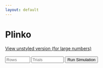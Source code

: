 ```yaml
---
layout: default
---
```

<body><h1>Plinko </h1><a href="old">View unstyled version (for large numbers)</a><br><br>
<input type="number" id="r" min="1" max="50000" placeholder="Rows">
<input type="number" id="n" min="1" max="10000000" placeholder="Trials">
<button onclick="handler()">
Run Simulation
</button><br><br><div id="output">
<table>
<tr id="display"></tr>
</table></div>
<script>
//v3.0
function $(id) {
  return document.getElementById(id)
}

function v(id){
return parseInt($(id).value);
}

function handler() {
//simulate($("n").value,$("r").value);
simulate(v("n"),v("r"))
}

function simulate(n, rows) {
var count=new Array(rows+1).fill(0);
for(var i=0;i<n;i++){
var sum=0;
for(var j=0;j<rows;j++){
sum+=Math.round(Math.random())*2-1;
}count[((sum+rows)/2)]++;
}
$("display").innerHTML="";
count.forEach(num=>{
$("display").innerHTML+="<td>"+num+"</td>";
});
}
  </script><style>
  td{border:1px black solid;font-size:3em;padding:15px;}</style></body>
